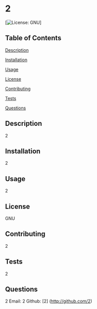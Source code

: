 # 2

[![License: GNU](https://img.shields.io/badge/License-GNU-brightgreen.svg)]

## Table of Contents
  [Description](#Description)

  [Installation](#Installation)

  [Usage](#Usage)

  [License](#License)

  [Contributing](#Contributing)

  [Tests](#Tests)

  [Questions](#Questions)
  
## Description
  2

## Installation
  2

## Usage
  2

## License
  GNU

## Contributing
  2

## Tests
  2

## Questions
  2
  Email: 2
  Github: [2] (http://github.com/2)
